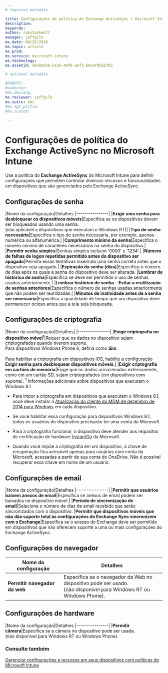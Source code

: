 ```yaml
---
# required metadata

title: Configurações de política do Exchange ActiveSync | Microsoft Intune
description:
keywords:
author: robstackmsft
manager: jeffgilb
ms.date: 04/28/2016
ms.topic: article
ms.prod:
ms.service: microsoft-intune
ms.technology:
ms.assetid: e9cbb826-b155-4df6-abf3-60c6f05b2783

# optional metadata

#ROBOTS:
#audience:
#ms.devlang:
ms.reviewer: jeffgilb
ms.suite: ems
#ms.tgt_pltfrm:
#ms.custom:

---
```


# Configurações de política do Exchange ActiveSync no Microsoft Intune
Use a política do **Exchange ActiveSync** do Microsoft Intune para definir configurações que permitem controlar diversos recursos e funcionalidades em dispositivos que são gerenciados pelo Exchange ActiveSync.


## Configurações de senha

|Nome da configuração|Detalhes
|----------------|
|**Exigir uma senha para desbloquear os dispositivos móveis**|Especifica se os dispositivos devem ser bloqueados usando uma senha.<br>(não aplicável a dispositivos que executam o Windows RT)|
|**Tipo de senha necessária**|Especifica o tipo de senha necessária, por exemplo, apenas numérica ou alfanumérica.|
|**Comprimento mínimo da senha**|Especifica o número mínimo de caracteres necessários na senha do dispositivo.|
|**Permitir senha simples**|Senhas simples incluem '0000' e '1234'.|
|**Número de falhas de logon repetidas permitido antes do dispositivo ser apagado**|Permita essas tentativas inserindo uma senha correta antes que o dispositivo seja apagado.|
|**Expiração da senha (dias)**|Especifica o número de dias após os quais a senha do dispositivo deve ser alterada.
|**Lembrar de histórico de senha**|Especifica se deve ser permitido o uso de senhas usadas anteriormente.|
|**Lembrar histórico de senha** – **Evitar a reutilização de senhas anteriores**|Especifica o número de senhas usadas anteriormente que não podem ser reutilizadas.|
|**Minutos de inatividade antes de a senha ser necessária**|Especifica a quantidade de tempo que um dispositivo deve permanecer ocioso antes que a tela seja bloqueada.

## Configurações de criptografia

|Nome da configuração|Detalhes|
|----------------|
|**Exigir criptografia no dispositivo móvel**<sup>1</sup>|Requer que os dados no dispositivo sejam criptografados quando tiverem suporte.<br>Para dispositivos Windows Phone 8, defina como **Sim**.<br /><br />Para habilitar a criptografia em dispositivos iOS, habilite a configuração **Exigir senha para desbloquear dispositivos móveis**.|
|**Exigir criptografia em cartões de memória**|Exige que os dados armazenados externamente, como em um cartão SD, sejam criptografados (em dispositivos com suporte).
<sup>1</sup> Informações adicionais sobre dispositivos que executam o Windows 8.1

-   Para impor a criptografia em dispositivos que executam o Windows 8.1, você deve instalar a [Atualização do cliente do MDM de dezembro de 2014 para Windows](http://support.microsoft.com/kb/3013816) em cada dispositivo.

-   Se você habilitar essa configuração para dispositivos Windows 8.1, todos os usuários do dispositivo precisarão ter uma conta da Microsoft.

-   Para a criptografia funcionar, o dispositivo deve atender aos requisitos de certificação de hardware [InstantGo](http://blogs.windows.com/bloggingwindows/2014/06/19/instantgo-a-better-way-to-sleep/) da Microsoft.

-   Quando você impõe a criptografia em um dispositivo, a chave de recuperação fica acessível apenas para usuários com conta da Microsoft, acessadas a partir de sua conta do OneDrive. Não é possível recuperar essa chave em nome de um usuário.

## Configurações de email

|Nome da configuração|Detalhes
|----------------|
|**Permitir que usuários baixem anexos de email**|Especifica se anexos de email podem ser baixados no dispositivo móvel.|
|**Período de sincronização de email**|Selecione o número de dias de email recebido que serão sincronizados com o dispositivo.
|**Permitir que dispositivos móveis que não dão suporte total às configurações do Exchange Sync sincronizem com o Exchange**|Especifica se o acesso do Exchange deve ser permitido em dispositivos que não oferecem suporte a uma ou mais configurações do Exchange ActiveSync.

## Configurações do navegador

|Nome da configuração|Detalhes
|----------------|-
|**Permitir navegador da web**|Especifica se o navegador da Web no dispositivo pode ser usado.<br>(não disponível para Windows RT ou Windows Phone).

## Configurações de hardware

|Nome da configuração|Detalhes
|----------------|
|**Permitir câmera**|Especifica se a câmera no dispositivo pode ser usada.<br>(não disponível para Windows RT ou Windows Phone).



### Consulte também
[Gerenciar configurações e recursos em seus dispositivos com políticas do Microsoft Intune](manage-settings-and-features-on-your-devices-with-microsoft-intune-policies.md)



<!--HONumber=May16_HO2-->


